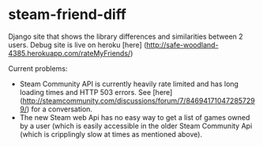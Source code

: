 steam-friend-diff
=================

Django site that shows the library differences and similarities between 2 users. Debug site is live on heroku [here] (http://safe-woodland-4385.herokuapp.com/rateMyFriends/)

Current problems:
 * Steam Community API is currently heavily rate limited and has long loading times and HTTP 503 errors. See [here] (http://steamcommunity.com/discussions/forum/7/846941710472857299/) for a conversation.
 * The new Steam web Api has no easy way to get a list of games owned by a user (which is easily accessible in the older Steam Community Api (which is cripplingly slow at times as mentioned above).
